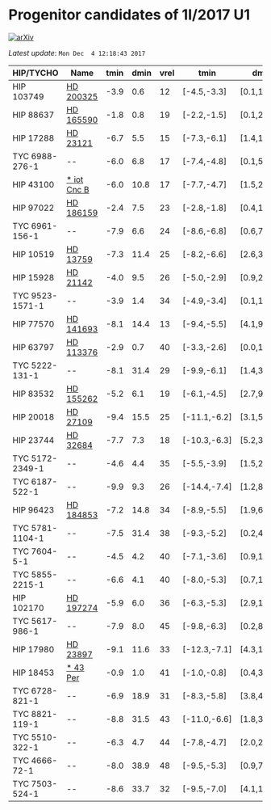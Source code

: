 # Progenitor candidates of 1I/2017 U1

[![arXiv](http://img.shields.io/badge/arXiv-1711.09397-orange.svg?style=flat)](http://arxiv.org/abs/1711.09397)

_Latest update_: ``Mon Dec  4 12:18:43 2017``

|HIP/TYCHO|Name|tmin|dmin|vrel|tmin|dmin|vrel|Ppos|Pvmed|Pdist|Pprob|
|--|--|--|--|--|--|--|--|--|--|--|--|
|  HIP 103749 |  [HD 200325](http://simbad.u-strasbg.fr/simbad/sim-id?Ident=HD%20200325) | -3.9 | 0.6 | 12 | [-4.5,-3.3] | [0.1,12.7] | [10,14] | -3.4 | -2.5 | -4.1 | -7.4 |
|  HIP 88637 |  [HD 165590](http://simbad.u-strasbg.fr/simbad/sim-id?Ident=HD%20165590) | -1.8 | 0.8 | 19 | [-2.2,-1.5] | [0.1,2.7] | [15,21] | -4.4 | -3.2 | -3.7 | -8.1 |
|  HIP 17288 |  [HD 23121](http://simbad.u-strasbg.fr/simbad/sim-id?Ident=HD%2023121) | -6.7 | 5.5 | 15 | [-7.3,-6.1] | [1.4,14.0] | [14,16] | -4.6 | -2.9 | -4.6 | -9.3 |
|  TYC 6988-276-1 |  -- | -6.0 | 6.8 | 17 | [-7.4,-4.8] | [0.1,53.3] | [14,20] | -4.9 | -2.9 | -4.7 | -9.5 |
|  HIP 43100 |  [* iot Cnc B](http://simbad.u-strasbg.fr/simbad/sim-id?Ident=*%20iot%20Cnc%20B) | -6.0 | 10.8 | 17 | [-7.7,-4.7] | [1.5,25.1] | [12,20] | -5.3 | -3.4 | -4.6 | -10.0 |
|  HIP 97022 |  [HD 186159](http://simbad.u-strasbg.fr/simbad/sim-id?Ident=HD%20186159) | -2.4 | 7.5 | 23 | [-2.8,-1.8] | [0.4,11.7] | [22,25] | -6.2 | -4.0 | -4.1 | -10.5 |
|  TYC 6961-156-1 |  -- | -7.9 | 6.6 | 24 | [-8.6,-6.8] | [0.6,71.3] | [22,26] | -6.5 | -4.1 | -5.2 | -11.7 |
|  HIP 10519 |  [HD 13759](http://simbad.u-strasbg.fr/simbad/sim-id?Ident=HD%2013759) | -7.3 | 11.4 | 25 | [-8.2,-6.6] | [2.6,38.0] | [22,27] | -6.8 | -4.2 | -5.1 | -12.0 |
|  HIP 15928 |  [HD 21142](http://simbad.u-strasbg.fr/simbad/sim-id?Ident=HD%2021142) | -4.0 | 9.5 | 26 | [-5.0,-2.9] | [0.9,26.4] | [23,33] | -6.9 | -3.9 | -4.5 | -11.6 |
|  TYC 9523-1571-1 |  -- | -3.9 | 1.4 | 34 | [-4.9,-3.4] | [0.1,11.8] | [26,39] | -7.0 | -4.6 | -4.9 | -11.9 |
|  HIP 77570 |  [HD 141693](http://simbad.u-strasbg.fr/simbad/sim-id?Ident=HD%20141693) | -8.1 | 14.4 | 13 | [-9.4,-5.5] | [4.1,91.9] | [11,20] | -7.1 | -2.6 | -4.7 | -11.8 |
|  HIP 63797 |  [HD 113376](http://simbad.u-strasbg.fr/simbad/sim-id?Ident=HD%20113376) | -2.9 | 0.7 | 40 | [-3.3,-2.6] | [0.0,13.5] | [37,43] | -7.1 | -6.3 | -4.8 | -11.9 |
|  TYC 5222-131-1 |  -- | -8.1 | 31.4 | 29 | [-9.9,-6.1] | [1.4,315.7] | [25,45] | -7.2 | -5.0 | -5.5 | -12.5 |
|  HIP 83532 |  [HD 155262](http://simbad.u-strasbg.fr/simbad/sim-id?Ident=HD%20155262) | -5.2 | 6.1 | 19 | [-6.1,-4.5] | [2.7,9.9] | [16,21] | -7.2 | -3.6 | -4.6 | -11.9 |
|  HIP 20018 |  [HD 27109](http://simbad.u-strasbg.fr/simbad/sim-id?Ident=HD%2027109) | -9.4 | 15.5 | 25 | [-11.1,-6.2] | [3.1,540.7] | [24,48] | -7.6 | -4.1 | -5.4 | -12.9 |
|  HIP 23744 |  [HD 32684](http://simbad.u-strasbg.fr/simbad/sim-id?Ident=HD%2032684) | -7.7 | 7.3 | 18 | [-10.3,-6.3] | [5.2,37.5] | [13,23] | -7.9 | -3.3 | -5.0 | -12.9 |
|  TYC 5172-2349-1 |  -- | -4.6 | 4.4 | 35 | [-5.5,-3.9] | [1.5,20.8] | [30,40] | -8.1 | -5.9 | -5.1 | -13.2 |
|  TYC 6187-522-1 |  -- | -9.9 | 9.3 | 26 | [-14.4,-7.4] | [1.2,84.9] | [19,35] | -8.1 | -5.3 | -5.6 | -13.6 |
|  HIP 96423 |  [HD 184853](http://simbad.u-strasbg.fr/simbad/sim-id?Ident=HD%20184853) | -7.2 | 14.8 | 34 | [-8.9,-5.5] | [1.9,60.4] | [30,38] | -8.4 | -5.5 | -5.4 | -13.7 |
|  TYC 5781-1104-1 |  -- | -7.5 | 31.4 | 38 | [-9.3,-5.2] | [0.2,408.4] | [34,55] | -8.4 | -6.2 | -5.5 | -13.8 |
|  TYC 7604-5-1 |  -- | -4.5 | 4.2 | 40 | [-7.1,-3.6] | [0.9,17.4] | [25,49] | -8.5 | -6.1 | -5.2 | -13.6 |
|  TYC 5855-2215-1 |  -- | -6.6 | 4.1 | 40 | [-8.0,-5.3] | [0.7,146.2] | [39,47] | -8.8 | -6.3 | -5.3 | -14.3 |
|  HIP 102170 |  [HD 197274](http://simbad.u-strasbg.fr/simbad/sim-id?Ident=HD%20197274) | -5.9 | 6.0 | 36 | [-6.3,-5.3] | [2.9,13.5] | [35,36] | -8.9 | -5.8 | -5.3 | -14.2 |
|  TYC 5617-986-1 |  -- | -7.9 | 8.0 | 45 | [-9.8,-6.3] | [0.2,82.4] | [40,53] | -9.1 | -7.2 | -5.7 | -14.8 |
|  HIP 17980 |  [HD 23897](http://simbad.u-strasbg.fr/simbad/sim-id?Ident=HD%2023897) | -9.1 | 11.6 | 33 | [-12.3,-7.1] | [4.3,141.6] | [29,36] | -9.2 | -5.4 | -5.6 | -14.9 |
|  HIP 18453 |  [* 43 Per](http://simbad.u-strasbg.fr/simbad/sim-id?Ident=*%2043%20Per) | -0.9 | 1.0 | 41 | [-1.0,-0.8] | [0.4,3.7] | [40,43] | -9.3 | -6.5 | -3.8 | -13.1 |
|  TYC 6728-821-1 |  -- | -6.9 | 18.9 | 31 | [-8.3,-5.8] | [3.8,46.6] | [29,35] | -9.3 | -5.1 | -5.3 | -14.7 |
|  TYC 8821-119-1 |  -- | -8.8 | 31.5 | 43 | [-11.0,-6.6] | [1.8,357.7] | [35,62] | -9.4 | -6.8 | -5.8 | -15.0 |
|  TYC 5510-322-1 |  -- | -6.3 | 4.7 | 44 | [-7.8,-4.7] | [2.0,212.5] | [39,52] | -9.6 | -7.1 | -5.7 | -15.1 |
|  TYC 4666-72-1 |  -- | -8.0 | 38.9 | 48 | [-9.5,-5.3] | [0.9,702.1] | [44,85] | -9.6 | -8.0 | -5.9 | -15.3 |
|  TYC 7503-524-1 |  -- | -8.6 | 33.7 | 32 | [-9.5,-7.0] | [4.1,175.0] | [27,40] | -9.8 | -5.8 | -5.5 | -15.2 |
